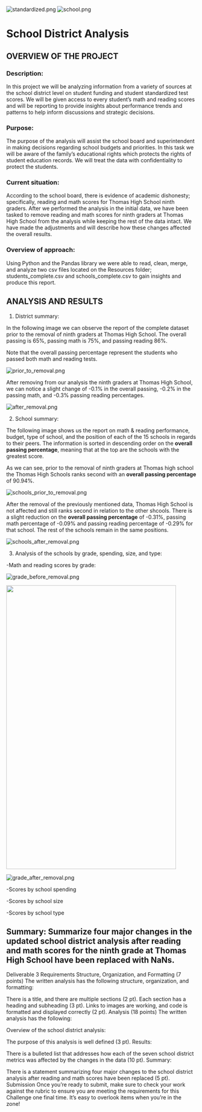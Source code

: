 ![standardized.png](Resources/standardized.png)  ![school.png](Resources/school.png)  

# School District Analysis

## OVERVIEW OF THE PROJECT


### Description:

In this project we will be analyzing information from a variety of sources at the school district level on student funding and student standardized test scores.  We will be given access to every student’s math and reading scores and will be reporting to provide insights about performance trends and patterns to help inform discussions and strategic decisions.  

### Purpose:

The purpose of the analysis will assist the school board and superintendent in making decisions regarding school budgets and priorities.  In this task we will be aware of the family’s educational rights which protects the rights of student education records. We will treat the data with confidentiality to protect the students.

### Current situation:

According to the school board, there is evidence of academic dishonesty; specifically, reading and math scores for Thomas High School ninth graders. After we performed the analysis in the initial data, we have been tasked to remove reading and math scores for ninth graders at Thomas High School from the analysis while keeping the rest of the data intact.  We have made the adjustments and will describe how these changes affected the overall results.

### Overview of approach:

Using Python and the Pandas library we were able to read, clean, merge, and analyze two csv files located on the Resources folder; students_complete.csv and schools_complete.csv to gain insights and produce this report.



## ANALYSIS AND RESULTS


1. District summary: 

In the following image we can observe the report of the complete dataset prior to the removal of ninth graders at Thomas High School.  The overall passing is 65%, passing math is 75%, and passing reading 86%.

Note that the overall passing percentage represent the students who passed both math and reading tests.

![prior_to_removal.png](Resources/prior_to_removal.png)

After removing from our analysis the ninth graders at Thomas High School, we can notice a slight change of -0.1% in the overall passing, -0.2% in the passing math, and -0.3% passing reading percentages.

![after_removal.png](Resources/after_removal.png)


2. School summary:

The following image shows us the report on math & reading performance, budget, type of school, and the position of each of the 15 schools in regards to their peers.  The information is sorted in descending order on the **overall passing percentage**, meaning that at the top are the schools with the greatest score. 

As we can see, prior to the removal of ninth graders at Thomas high school the Thomas High Schools ranks second with an **overall passing percentage** of 90.94%.


![schools_prior_to_removal.png](Resources/schools_prior_to_removal.png)


After the removal of the previously mentioned data, Thomas High School is not affected and still ranks second in relation to the other shcools.  There is a slight reduction on the **overall passing percentage** of -0.31%, passing math percentage of -0.09% and passing reading percentage of -0.29% for that school.  The rest of the schools remain in the same positions.

![schools_after_removal.png](Resources/schools_after_removal.png)


3. Analysis of the schools by grade, spending, size, and type:

-Math and reading scores by grade:

![grade_before_removal.png](Resources/grade_before_removal.png)

<img src="https://github.com/nativelasquez-austin/School_District_Analysis./blob/main/Resources/grade_before_removal.png" width="450" height="750" />



![grade_after_removal.png](Resources/grade_after_removal.png)




-Scores by school spending

-Scores by school size

-Scores by school type





## Summary: Summarize four major changes in the updated school district analysis after reading and math scores for the ninth grade at Thomas High School have been replaced with NaNs.

Deliverable 3 Requirements
Structure, Organization, and Formatting (7 points)
The written analysis has the following structure, organization, and formatting:

There is a title, and there are multiple sections (2 pt).
Each section has a heading and subheading (3 pt).
Links to images are working, and code is formatted and displayed correctly (2 pt).
Analysis (18 points)
The written analysis has the following:

Overview of the school district analysis:

The purpose of this analysis is well defined (3 pt).
Results:

There is a bulleted list that addresses how each of the seven school district metrics was affected by the changes in the data (10 pt).
Summary:

There is a statement summarizing four major changes to the school district analysis after reading and math scores have been replaced (5 pt).
Submission
Once you’re ready to submit, make sure to check your work against the rubric to ensure you are meeting the requirements for this Challenge one final time. It’s easy to overlook items when you’re in the zone!
